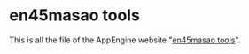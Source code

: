 en45masao tools
===============

This is all the file of the AppEngine website "[en45masao tools](http://en45masao.appspot.com)".
